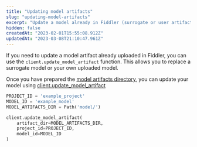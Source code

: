 ```yaml
---
title: "Updating model artifacts"
slug: "updating-model-artifacts"
excerpt: "Update a model already in Fiddler (surrogate or user artifact model)"
hidden: false
createdAt: "2023-02-01T15:55:08.912Z"
updatedAt: "2023-03-08T21:10:47.961Z"
---
```

If you need to update a model artifact already uploaded in Fiddler, you can use the `client.update_model_artifact` function. This allows you to replace a surrogate model or your own uploaded model.

Once you have prepared the [model artifacts directory](doc:artifacts-and-surrogates), you can update your model using [client.update_model_artifact](ref:clientupdate_model_artifact)

```python
PROJECT_ID = 'example_project'
MODEL_ID = 'example_model'
MODEL_ARTIFACTS_DIR = Path('model/')

client.update_model_artifact(
    artifact_dir=MODEL_ARTIFACTS_DIR,
    project_id=PROJECT_ID,
    model_id=MODEL_ID
)
```